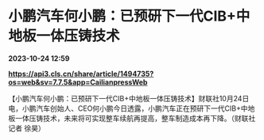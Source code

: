 # 小鹏汽车何小鹏：已预研下一代CIB+中地板一体压铸技术

**2023-10-24 12:59**

**https://api3.cls.cn/share/article/1494735?os=web&sv=7.7.5&app=CailianpressWeb**

【小鹏汽车何小鹏：已预研下一代CIB+中地板一体压铸技术】财联社10月24日电，小鹏汽车创始人、CEO何小鹏今日透露，小鹏汽车正在预研下一代CIB+中地板一体压铸技术，未来将可实现整车续航再提高，整车制造成本再下降。（财联社记者 徐昊）